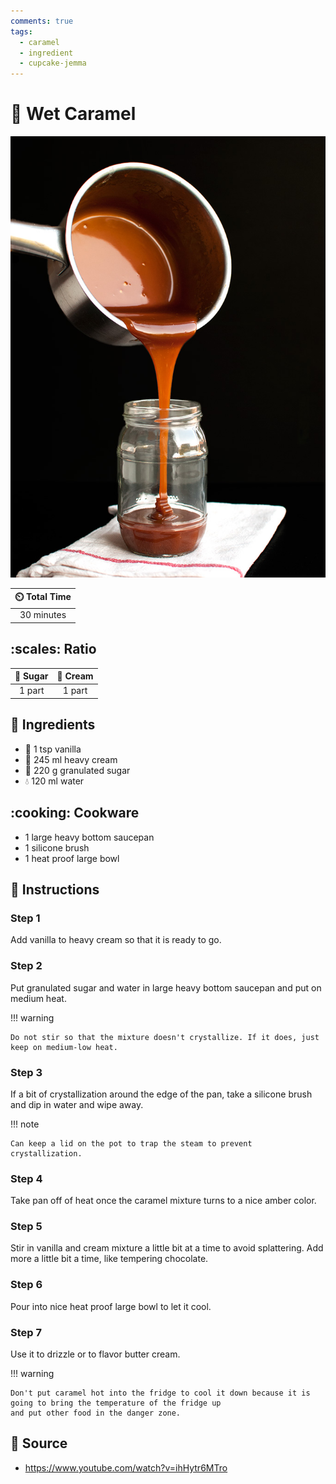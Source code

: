 ```yaml
---
comments: true
tags:
  - caramel
  - ingredient
  - cupcake-jemma
---
```

# :candy: Wet Caramel

![Wet Caramel](../../assets/images/wet-caramel.jpg)

| :timer_clock: Total Time |
|:-----------------------: |
| 30 minutes |

## :scales: Ratio

| :candy: Sugar | :icecream: Cream |
|:-------------:|:----------------:|
| 1 part        | 1 part           |

## :salt: Ingredients

- :icecream: 1 tsp vanilla
- :icecream: 245 ml heavy cream
- :candy: 220 g granulated sugar
- :droplet: 120 ml water

## :cooking: Cookware

- 1 large heavy bottom saucepan
- 1 silicone brush
- 1 heat proof large bowl

## :pencil: Instructions

### Step 1

Add vanilla to heavy cream so that it is ready to go.

### Step 2

Put granulated sugar and water in large heavy bottom saucepan and put on medium heat.

!!! warning

    Do not stir so that the mixture doesn't crystallize. If it does, just keep on medium-low heat.

### Step 3

If a bit of crystallization around the edge of the pan, take a silicone brush and dip in water and wipe away.

!!! note

    Can keep a lid on the pot to trap the steam to prevent crystallization.

### Step 4

Take pan off of heat once the caramel mixture turns to a nice amber color.

### Step 5

Stir in vanilla and cream mixture a little bit at a time to avoid splattering. Add more a little bit a time, like
tempering chocolate.

### Step 6

Pour into nice heat proof large bowl to let it cool.

### Step 7

Use it to drizzle or to flavor butter cream.

!!! warning

    Don't put caramel hot into the fridge to cool it down because it is going to bring the temperature of the fridge up
    and put other food in the danger zone.

## :link: Source

- <https://www.youtube.com/watch?v=ihHytr6MTro>
